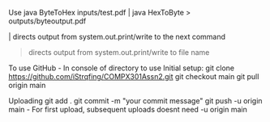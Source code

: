 Use
java ByteToHex inputs/test.pdf | java HexToByte > outputs/byteoutput.pdf

| directs output from system.out.print/write to the next command
> directs output from system.out.print/write to file name

To use GitHub - In console of directory to use
Initial setup: 
git clone https://github.com/iStrqfing/COMPX301Assn2.git
git checkout main
git pull origin main

Uploading
git add .
git commit -m "your commit message"
git push -u origin main        - For first upload, subsequent uploads doesnt need -u origin main
